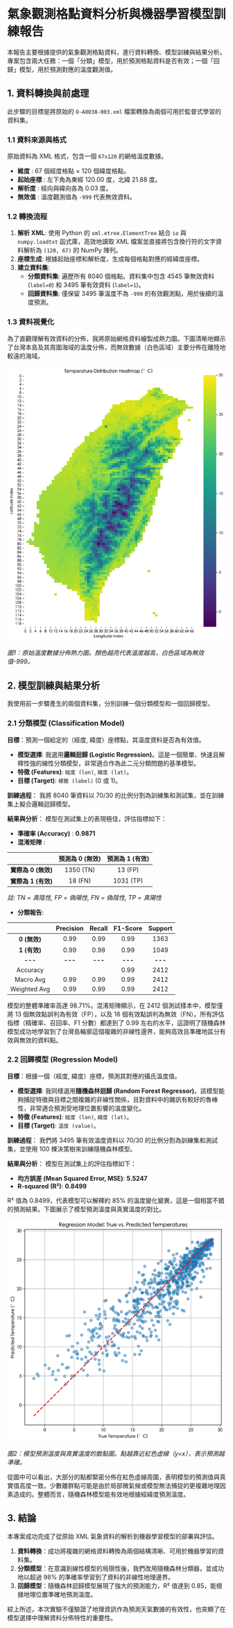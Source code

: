 # 氣象觀測格點資料分析與機器學習模型訓練報告

本報告主要根據提供的氣象觀測格點資料，進行資料轉換、模型訓練與結果分析。專案包含兩大任務：一個「分類」模型，用於預測格點資料是否有效；一個「回歸」模型，用於預測對應的溫度觀測值。

## 1. 資料轉換與前處理

此步驟的目標是將原始的 `O-A0038-003.xml` 檔案轉換為兩個可用於監督式學習的資料集。

### 1.1 資料來源與格式

原始資料為 XML 格式，包含一個 `67x120` 的網格溫度數據。
- **維度** : 67 個經度格點 × 120 個緯度格點。
- **起始座標** : 左下角為東經 120.00 度，北緯 21.88 度。
- **解析度** : 經向與緯向各為 0.03 度。
- **無效值** : 溫度觀測值為 `-999` 代表無效資料。

### 1.2 轉換流程

1.  **解析 XML**: 使用 Python 的 `xml.etree.ElementTree` 結合 `io` 與 `numpy.loadtxt` 函式庫，高效地讀取 XML 檔案並直接將包含換行符的文字資料解析為 `(120, 67)` 的 NumPy 陣列。
2.  **座標生成**: 根據起始座標和解析度，生成每個格點對應的經緯度座標。
3.  **建立資料集**:
    * **分類資料集**: 遍歷所有 8040 個格點。資料集中包含 4545 筆無效資料 (`label=0`) 和 3495 筆有效資料 (`label=1`)。
    * **回歸資料集**: 僅保留 3495 筆溫度不為 `-999` 的有效觀測點，用於後續的溫度預測。

### 1.3 資料視覺化

為了直觀理解有效資料的分佈，我將原始網格資料繪製成熱力圖。下圖清晰地顯示了台灣本島及其周圍海域的溫度分佈，而無效數據（白色區域）主要分佈在離陸地較遠的海域。

![溫度分佈熱力圖](temperature_heatmap.png)

*圖1：原始溫度數據分佈熱力圖。顏色越亮代表溫度越高，白色區域為無效值-999。*

## 2. 模型訓練與結果分析

我使用前一步驟產生的兩個資料集，分別訓練一個分類模型和一個回歸模型。

### 2.1 分類模型 (Classification Model)

**目標**：預測一個給定的（經度, 緯度）座標點，其溫度資料是否為有效值。

* **模型選擇**: 我選用**邏輯迴歸 (Logistic Regression)**。這是一個簡單、快速且解釋性強的線性分類模型，非常適合作為此二元分類問題的基準模型。
* **特徵 (Features)**: `經度 (lon)`, `緯度 (lat)`。
* **目標 (Target)**: `標籤 (label)` (0 或 1)。

**訓練過程**：
我將 8040 筆資料以 70/30 的比例分割為訓練集和測試集，並在訓練集上擬合邏輯迴歸模型。

**結果與分析**：
模型在測試集上的表現極佳，評估指標如下：
- **準確率 (Accuracy)** : **0.9871**
- **混淆矩陣** :

|                | 預測為 0 (無效) | 預測為 1 (有效) |
|:--------------:|:------------------:|:------------------:|
| **實際為 0 (無效)** | 1350 (TN)          | 13 (FP)             |
| **實際為 1 (有效)** | 18 (FN)             | 1031 (TP)          |

*註: TN = 真陰性, FP = 偽陽性, FN = 偽陰性, TP = 真陽性*

- **分類報告**:

|            | Precision | Recall | F1-Score | Support |
|:----------:|:---------:|:------:|:--------:|:-------:|
| **0 (無效)** | 0.99      | 0.99   | 0.99     | 1363    |
| **1 (有效)** | 0.99      | 0.98   | 0.99     | 1049    |
| **---** | **---** | **---**| **---** | **---** |
| Accuracy   |           |        | 0.99     | 2412    |
| Macro Avg  | 0.99      | 0.99   | 0.99     | 2412    |
| Weighted Avg| 0.99      | 0.99   | 0.99     | 2412    |

模型的整體準確率高達 98.71%。混淆矩陣顯示，在 2412 個測試樣本中，模型僅將 13 個無效點誤判為有效（FP），以及 18 個有效點誤判為無效（FN）。所有評估指標（精確率、召回率、F1 分數）都達到了 0.99 左右的水平，這證明了隨機森林模型成功地學習到了台灣島輪廓這個複雜的非線性邊界，能夠高效且準確地區分有效與無效的資料點。

### 2.2 回歸模型 (Regression Model)

**目標**：根據一個（經度, 緯度）座標，預測其對應的攝氏溫度值。

* **模型選擇**: 我同樣選用**隨機森林迴歸 (Random Forest Regressor)**。該模型能夠捕捉特徵與目標之間複雜的非線性關係，且對資料中的雜訊有較好的魯棒性，非常適合預測受地理位置影響的溫度變化。
* **特徵 (Features)**: `經度 (lon)`, `緯度 (lat)`。
* **目標 (Target)**: `溫度 (value)`。

**訓練過程**：
我們將 3495 筆有效溫度資料以 70/30 的比例分割為訓練集和測試集，並使用 100 棵決策樹來訓練隨機森林模型。

**結果與分析**：
模型在測試集上的評估指標如下：
- **均方誤差 (Mean Squared Error, MSE)**: **5.5247**
- **R-squared (R²)**: **0.8499**

R² 值為 0.8499，代表模型可以解釋約 85% 的溫度變化變異，這是一個相當不錯的預測結果。下圖展示了模型預測溫度與真實溫度的對比。

![回歸模型真實值 vs. 預測值](regression_results.png)

*圖2：模型預測溫度與真實溫度的散點圖。點越靠近紅色虛線（y=x），表示預測越準確。*

從圖中可以看出，大部分的點都緊密分佈在紅色虛線周圍，表明模型的預測值與真實值高度一致。少數離群點可能是由於局部微氣候或模型無法捕捉的更複雜地理因素造成的。整體而言，隨機森林模型能有效地根據經緯度預測溫度。

## 3. 結論

本專案成功完成了從原始 XML 氣象資料的解析到機器學習模型的部署與評估。
1.  **資料轉換**：成功將複雜的網格資料轉換為兩個結構清晰、可用於機器學習的資料集。
2.  **分類模型**：在意識到線性模型的局限性後，我們改用隨機森林分類器，並成功地以超過 98% 的準確率學習到了資料的非線性地理邊界。
3.  **回歸模型**：隨機森林迴歸模型展現了強大的預測能力，R² 值達到 0.85，能根據地理位置準確地預測溫度。

綜上所述，本次實驗不僅驗證了地理資訊作為預測天氣數據的有效性，也突顯了在模型選擇中理解資料分佈特性的重要性。